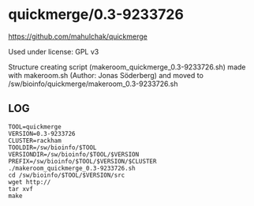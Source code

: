 quickmerge/0.3-9233726
========================

<https://github.com/mahulchak/quickmerge>

Used under license:
GPL v3

Structure creating script (makeroom_quickmerge_0.3-9233726.sh) made with makeroom.sh (Author: Jonas Söderberg) and moved to /sw/bioinfo/quickmerge/makeroom_0.3-9233726.sh

LOG
---

    TOOL=quickmerge
    VERSION=0.3-9233726
    CLUSTER=rackham
    TOOLDIR=/sw/bioinfo/$TOOL
    VERSIONDIR=/sw/bioinfo/$TOOL/$VERSION
    PREFIX=/sw/bioinfo/$TOOL/$VERSION/$CLUSTER
    ./makeroom_quickmerge_0.3-9233726.sh
    cd /sw/bioinfo/$TOOL/$VERSION/src
    wget http://
    tar xvf 
    make

